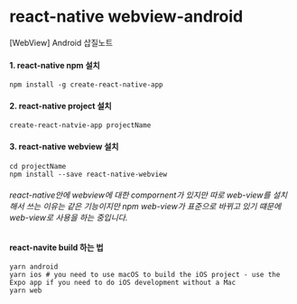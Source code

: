# react-native webview-android
[WebView] Android 삽질노트

#### 1. react-native npm 설치
```npm
npm install -g create-react-native-app
```

#### 2. react-native project 설치
```npm
create-react-natvie-app projectName
```

#### 3. react-native webview 설치
```npm
cd projectName
npm install --save react-native-webview
```

###### react-native안에 webview에 대한 compornent가 있지만 따로 web-view를 설치해서 쓰는 이유는 같은 기능이지만 npm web-view가 표준으로 바뀌고 있기 떄문에 web-view로 사용을 하는 중입니다.

#### react-navite build 하는 법
```npm
yarn android
yarn ios # you need to use macOS to build the iOS project - use the Expo app if you need to do iOS development without a Mac
yarn web
```

